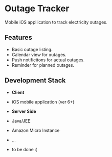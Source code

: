Outage Tracker
=============

Mobile iOS appllication to track electricity outages.

Features
-------------------
- Basic outage listing.
- Calendar view for outages.
- Push notificitons for actual outages.
- Reminder for planned outages.



Development Stack
-----------------------
- **Client**
 - iOS mobile application (ver 6+)

- **Server Side**
 - Java/JEE
 - Amazon Micro Instance
 - ...
 - to be done :)

